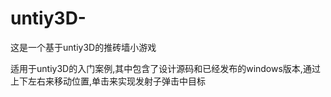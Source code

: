 # untiy3D-
这是一个基于untiy3D的推砖墙小游戏

适用于untiy3D的入门案例,其中包含了设计源码和已经发布的windows版本,通过上下左右来移动位置,单击来实现发射子弹击中目标
